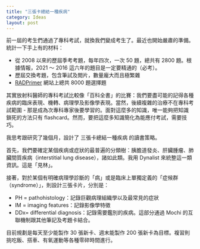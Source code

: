 ```yaml
---
title: "三張卡總結一種疾病"
category: Ideas
layout: post
---
```


前一屆的考生們通過了專科考試，就換我們變成考生了。最近也開始嚴肅的準備。統計一下手上有的材料：

- 從 2008 以來的歷屆季考考題，每年四次，一次 50 題，總共有 2800 題。根據情報，2021 ～ 2016 這六年的題目是一定要精通的（必考）。
- 歷屆交換考題，包含筆試及閲片，數量龐大而且極繁雜
- [RADPrimer](https://radprimer.com) 網站上總共 8000 題選擇題

其實放射科醫師的專科考試比較像「百科全書」的比賽：我們要盡可能的記得各種疾病的臨床表現、機轉、病理學及影像學表現。當然，後續複雜的治療不在專科考試範圍 - 那是成為次專科專家後要學習的。面對這麼多的知識，唯一能夠把知識鎖死的方法只有 flashcard。然而，要把這麼多知識簡化為能應付考試，需要技巧。

我思考跟研究了幾個月，設計了 三張卡總結一種疾病 的讀書策略。

首先，我們要確定某個疾病或症狀的最普遍的分類樹：胰膽道發炎、肝臟腫瘤、肺臟間質疾病（interstitial lung disease），諸如此類。我用 Dynalist 來統整這一類資訊。這是「見林」。

接著，對於某個有明確病理學診斷的「病」或是臨床上單獨定義的「症候群（syndrome）」，則設計三張卡片，分別是：

- PH = pathohistology：記錄巨觀病理組織學以及最常見的症狀
- IM = imaging features：記錄影像學特徵
- DDx= differential diagnosis：記錄需要鑑別的疾病。這部分通過 Mochi 的互聯機制跟其他筆記及考題卡結合。

目前規劃是每天至少能製作 30 張新卡、週末能製作 200 張新卡為目標。複習則挑吃飯、搭車、有氧運動等各種零碎時間進行。

